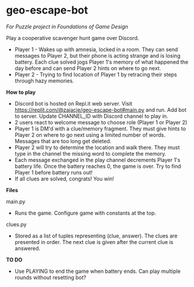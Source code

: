 # geo-escape-bot
*For Puzzle project in Foundations of Game Design*

Play a cooperative scavenger hunt game over Discord.
 - Player 1 - Wakes up with amnesia, locked in a room. They can send messages to Player 2, but their phone is acting strange and is losing battery. Each clue solved jogs Player 1's memory of what happened the day before and can send Player 2 hints on where to go next.
 - Player 2 - Trying to find location of Player 1 by retracing their steps through hazy memories.

**How to play**
- Discord bot is hosted on Repl.it web server. Visit https://replit.com/@zajacje/geo-escape-bot#main.py and run. Add bot to server. Update CHANNEL_ID with Discord channel to play in. 
- 2 users react to welcome message to choose role (Player 1 or Player 2)
- Player 1 is DM'd with a clue/memory fragment. They must give hints to Player 2 on where to go next using a limited number of words. Messages that are too long get deleted.
- Player 2 will try to determine the location and walk there. They must type in the channel the missing word to complete the memory.
- Each message exchanged in the play channel decrements Player 1's battery life. Once the battery reaches 0, the game is over. Try to find Player 1 before battery runs out!
- If all clues are solved, congrats! You win!

**Files**

main.py
 - Runs the game. Configure game with constants at the top.


clues.py
 - Stored as a list of tuples representing (clue, answer). The clues are presented in order. The next clue is given after the current clue is answered.
  
**TO DO**
- Use PLAYING to end the game when battery ends. Can play multiple rounds without resetting bot?
